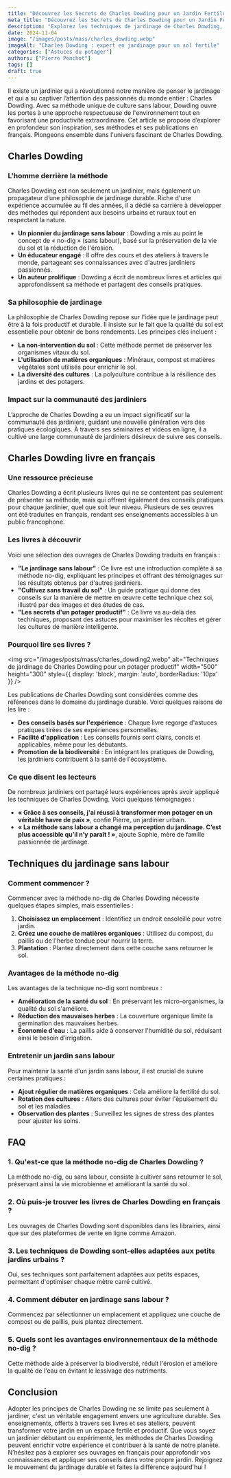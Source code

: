 ```yaml
---
title: "Découvrez les Secrets de Charles Dowding pour un Jardin Fertile"
meta_title: "Découvrez les Secrets de Charles Dowding pour un Jardin Fertile"
description: "Explorez les techniques de jardinage de Charles Dowding, découvrez ses publications en français et transformez votre jardin avec ses conseils."
date: 2024-11-04
image: "/images/posts/mass/charles_dowding.webp"
imageAlt: "Charles Dowding : expert en jardinage pour un sol fertile"
categories: ["Astuces du potager"]
authors: ["Pierre Penchot"]
tags: []
draft: true
---
```


Il existe un jardinier qui a révolutionné notre manière de penser le jardinage et qui a su captiver l’attention des passionnés du monde entier : Charles Dowding. Avec sa méthode unique de culture sans labour, Dowding ouvre les portes à une approche respectueuse de l'environnement tout en favorisant une productivité extraordinaire. Cet article se propose d’explorer en profondeur son inspiration, ses méthodes et ses publications en français. Plongeons ensemble dans l'univers fascinant de Charles Dowding.

## Charles Dowding

### L'homme derrière la méthode

Charles Dowding est non seulement un jardinier, mais également un propagateur d’une philosophie de jardinage durable. Riche d'une expérience accumulée au fil des années, il a dédié sa carrière à développer des méthodes qui répondent aux besoins urbains et ruraux tout en respectant la nature.

- **Un pionnier du jardinage sans labour** : Dowding a mis au point le concept de « no-dig » (sans labour), basé sur la préservation de la vie du sol et la réduction de l'érosion.
- **Un éducateur engagé** : Il offre des cours et des ateliers à travers le monde, partageant ses connaissances avec d'autres jardiniers passionnés.
- **Un auteur prolifique** : Dowding a écrit de nombreux livres et articles qui approfondissent sa méthode et partagent des conseils pratiques.

### Sa philosophie de jardinage

La philosophie de Charles Dowding repose sur l'idée que le jardinage peut être à la fois productif et durable. Il insiste sur le fait que la qualité du sol est essentielle pour obtenir de bons rendements. Les principes clés incluent :

- **La non-intervention du sol** : Cette méthode permet de préserver les organismes vitaux du sol.
- **L'utilisation de matières organiques** : Minéraux, compost et matières végétales sont utilisés pour enrichir le sol.
- **La diversité des cultures** : La polyculture contribue à la résilience des jardins et des potagers.

### Impact sur la communauté des jardiniers

L’approche de Charles Dowding a eu un impact significatif sur la communauté des jardiniers, guidant une nouvelle génération vers des pratiques écologiques. À travers ses séminaires et vidéos en ligne, il a cultivé une large communauté de jardiniers désireux de suivre ses conseils.

## Charles Dowding livre en français

### Une ressource précieuse

Charles Dowding a écrit plusieurs livres qui ne se contentent pas seulement de présenter sa méthode, mais qui offrent également des conseils pratiques pour chaque jardinier, quel que soit leur niveau. Plusieurs de ses œuvres ont été traduites en français, rendant ses enseignements accessibles à un public francophone.

### Les livres à découvrir

Voici une sélection des ouvrages de Charles Dowding traduits en français :

- **"Le jardinage sans labour"** : Ce livre est une introduction complète à sa méthode no-dig, expliquant les principes et offrant des témoignages sur les résultats obtenus par d'autres jardiniers.
- **"Cultivez sans travail du sol"** : Un guide pratique qui donne des conseils sur la manière de mettre en œuvre cette technique chez soi, illustré par des images et des études de cas.
- **"Les secrets d'un potager productif"** : Ce livre va au-delà des techniques, proposant des astuces pour maximiser les récoltes et gérer les cultures de manière intelligente.

### Pourquoi lire ses livres ?

<img src="/images/posts/mass/charles_dowding2.webp" alt="Techniques de jardinage de Charles Dowding pour un potager productif" width="500" height="300" style={{ display: 'block', margin: 'auto', borderRadius: '10px' }} /> 

Les publications de Charles Dowding sont considérées comme des références dans le domaine du jardinage durable. Voici quelques raisons de les lire :

- **Des conseils basés sur l'expérience** : Chaque livre regorge d'astuces pratiques tirées de ses expériences personnelles.
- **Facilité d'application** : Les conseils fournis sont clairs, concis et applicables, même pour les débutants.
- **Promotion de la biodiversité** : En intégrant les pratiques de Dowding, les jardiniers contribuent à la santé de l'écosystème.

### Ce que disent les lecteurs

De nombreux jardiniers ont partagé leurs expériences après avoir appliqué les techniques de Charles Dowding. Voici quelques témoignages :

- **« Grâce à ses conseils, j'ai réussi à transformer mon potager en un véritable havre de paix »**, confie Pierre, un jardinier urbain.
- **« La méthode sans labour a changé ma perception du jardinage. C’est plus accessible qu’il n’y paraît ! »**, ajoute Sophie, mère de famille passionnée de jardinage.

## Techniques du jardinage sans labour

### Comment commencer ?

Commencer avec la méthode no-dig de Charles Dowding nécessite quelques étapes simples, mais essentielles :

1. **Choisissez un emplacement** : Identifiez un endroit ensoleillé pour votre jardin.
2. **Créez une couche de matières organiques** : Utilisez du compost, du paillis ou de l'herbe tondue pour nourrir la terre.
3. **Plantation** : Plantez directement dans cette couche sans retourner le sol.

### Avantages de la méthode no-dig

Les avantages de la technique no-dig sont nombreux :

- **Amélioration de la santé du sol** : En préservant les micro-organismes, la qualité du sol s'améliore.
- **Réduction des mauvaises herbes** : La couverture organique limite la germination des mauvaises herbes.
- **Économie d'eau** : La paillis aide à conserver l'humidité du sol, réduisant ainsi le besoin d’irrigation.

### Entretenir un jardin sans labour

Pour maintenir la santé d'un jardin sans labour, il est crucial de suivre certaines pratiques :

- **Ajout régulier de matières organiques** : Cela améliore la fertilité du sol.
- **Rotation des cultures** : Alters des cultures pour éviter l'épuisement du sol et les maladies.
- **Observation des plantes** : Surveillez les signes de stress des plantes pour ajuster les soins.

## FAQ

### 1. Qu'est-ce que la méthode no-dig de Charles Dowding ?
La méthode no-dig, ou sans labour, consiste à cultiver sans retourner le sol, préservant ainsi la vie microbienne et améliorant la santé du sol.

### 2. Où puis-je trouver les livres de Charles Dowding en français ?
Les ouvrages de Charles Dowding sont disponibles dans les librairies, ainsi que sur des plateformes de vente en ligne comme Amazon.

### 3. Les techniques de Dowding sont-elles adaptées aux petits jardins urbains ?
Oui, ses techniques sont parfaitement adaptées aux petits espaces, permettant d'optimiser chaque mètre carré cultivé.

### 4. Comment débuter en jardinage sans labour ?
Commencez par sélectionner un emplacement et appliquez une couche de compost ou de paillis, puis plantez directement.

### 5. Quels sont les avantages environnementaux de la méthode no-dig ?
Cette méthode aide à préserver la biodiversité, réduit l'érosion et améliore la qualité de l'eau en évitant le lessivage des nutriments.

## Conclusion

Adopter les principes de Charles Dowding ne se limite pas seulement à jardiner, c'est un véritable engagement envers une agriculture durable. Ses enseignements, offerts à travers ses livres et ses ateliers, peuvent transformer votre jardin en un espace fertile et productif. Que vous soyez un jardinier débutant ou expérimenté, les méthodes de Charles Dowding peuvent enrichir votre expérience et contribuer à la santé de notre planète. N’hésitez pas à explorer ses ouvrages en français pour approfondir vos connaissances et appliquer ses conseils dans votre propre jardin. Rejoignez le mouvement du jardinage durable et faites la différence aujourd'hui !